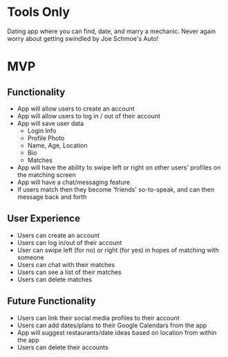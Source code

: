 # Tools Only

Dating app where you can find, date, and marry a mechanic. Never again worry about getting swindled by Joe Schmoe's Auto!

# MVP

## Functionality

- App will allow users to create an account
- App will allow users to log in / out of their account
- App will save user data
  - Login Info
  - Profile Photo
  - Name, Age, Location
  - Bio
  - Matches
- App will have the ability to swipe left or right on other users' profiles on the matching screen
- App will have a chat/messaging feature
- If users match then they become 'friends' so-to-speak, and can then message back and forth

## User Experience

- Users can create an account
- Users can log in/out of their account
- User can swipe left (for no) or right (for yes) in hopes of matching with someone
- Users can chat with their matches
- Users can see a list of their matches
- Users can delete matches

## Future Functionality

- Users can link their social media profiles to their account
- Users can add dates/plans to their Google Calendars from the app
- App will suggest restaurants/date ideas based on location from within the app
- Users can delete their accounts
